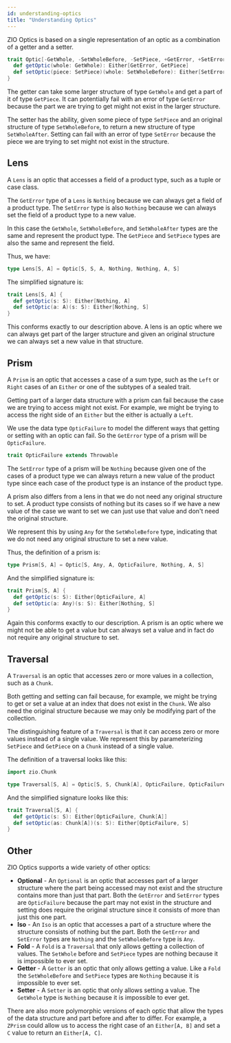 ```yaml
---
id: understanding-optics
title: "Understanding Optics"
---
```


ZIO Optics is based on a single representation of an optic as a combination of a getter and a setter.

```scala mdoc
trait Optic[-GetWhole, -SetWholeBefore, -SetPiece, +GetError, +SetError, +GetPiece, +SetWholeAfter] {
  def getOptic(whole: GetWhole): Either[GetError, GetPiece]
  def setOptic(piece: SetPiece)(whole: SetWholeBefore): Either[SetError, SetWholeAfter]
}
```

The getter can take some larger structure of type `GetWhole` and get a part of it of type `GetPiece`. It can potentially fail with an error of type `GetError` because the part we are trying to get might not exist in the larger structure.

The setter has the ability, given some piece of type `SetPiece` and an original structure of type `SetWholeBefore`, to return a new structure of type `SetWholeAfter`. Setting can fail with an error of type `SetError` because the piece we are trying to set might not exist in the structure.

## Lens

A `Lens` is an optic that accesses a field of a product type, such as a tuple or case class.

The `GetError` type of a `Lens` is `Nothing` because we can always get a field of a product type. The `SetError` type is also `Nothing` because we can always set the field of a product type to a new value.

In this case the `GetWhole`, `SetWholeBefore`, and `SetWholeAfter` types are the same and represent the product type. The `GetPiece` and `SetPiece` types are also the same and represent the field.

Thus, we have:

```scala mdoc
type Lens[S, A] = Optic[S, S, A, Nothing, Nothing, A, S]
```

The simplified signature is:

```scala mdoc:nest
trait Lens[S, A] {
  def getOptic(s: S): Either[Nothing, A]
  def setOptic(a: A)(s: S): Either[Nothing, S]
}
```

This conforms exactly to our description above. A lens is an optic where we can always get part of the larger structure and given an original structure we can always set a new value in that structure.

## Prism

A `Prism` is an optic that accesses a case of a sum type, such as the `Left` or `Right` cases of an `Either` or one of the subtypes of a sealed trait.

Getting part of a larger data structure with a prism can fail because the case we are trying to access might not exist. For example, we might be trying to access the right side of an `Either` but the either is actually a `Left`.

We use the data type `OpticFailure` to model the different ways that getting or setting with an optic can fail. So the `GetError` type of a prism will be `OpticFailure`.

```scala mdoc
trait OpticFailure extends Throwable
```

The `SetError` type of a prism will be `Nothing` because given one of the cases of a product type we can always return a new value of the product type since each case of the product type is an instance of the product type.

A prism also differs from a lens in that we do not need any original structure to set. A product type consists of nothing but its cases so if we have a new value of the case we want to set we can just use that value and don't need the original structure.

We represent this by using `Any` for the `SetWholeBefore` type, indicating that we do not need any original structure to set a new value.

Thus, the definition of a prism is:

```scala mdoc
type Prism[S, A] = Optic[S, Any, A, OpticFailure, Nothing, A, S]
```

And the simplified signature is:

```scala mdoc:nest
trait Prism[S, A] {
  def getOptic(s: S): Either[OpticFailure, A]
  def setOptic(a: Any)(s: S): Either[Nothing, S]
}
```

Again this conforms exactly to our description. A prism is an optic where we might not be able to get a value but can always set a value and in fact do not require any original structure to set.

## Traversal

A `Traversal` is an optic that accesses zero or more values in a collection, such as a `Chunk`.

Both getting and setting can fail because, for example, we might be trying to get or set a value at an index that does not exist in the `Chunk`. We also need the original structure because we may only be modifying part of the collection.

The distinguishing feature of a `Traversal` is that it can access zero or more values instead of a single value. We represent this by parameterizing `SetPiece` and `GetPiece` on a `Chunk` instead of a single value.

The definition of a traversal looks like this:

```scala mdoc
import zio.Chunk

type Traversal[S, A] = Optic[S, S, Chunk[A], OpticFailure, OpticFailure, Chunk[A], S]
```

And the simplified signature looks like this:

```scala mdoc:nest
trait Traversal[S, A] {
  def getOptic(s: S): Either[OpticFailure, Chunk[A]]
  def setOptic(as: Chunk[A])(s: S): Either[OpticFailure, S]
}
```

## Other

ZIO Optics supports a wide variety of other optics:

* **Optional** - An `Optional` is an optic that accesses part of a larger structure where the part being accessed may not exist and the structure contains more than just that part. Both the `GetError` and `SetError` types are `OpticFailure` because the part may not exist in the structure and setting does require the original structure since it consists of more than just this one part.
* **Iso** - An `Iso` is an optic that accesses a part of a structure where the structure consists of nothing but the part. Both the `GetError` and `SetError` types are `Nothing` and the `SetWholeBefore` type is `Any`.
* **Fold** - A `Fold` is a `Traversal` that only allows getting a collection of values. The `SetWhole` before and `SetPiece` types are nothing because it is impossible to ever set.
* **Getter** - A `Getter` is an optic that only allows getting a value. Like a `Fold` the `SetWholeBefore` and `SetPiece` types are `Nothing` because it is impossible to ever set.
* **Setter** - A `Setter` is an optic that only allows setting a value. The `GetWhole` type is `Nothing` because it is impossible to ever get.

There are also more polymorphic versions of each optic that allow the types of the data structure and part before and after to differ. For example, a `ZPrism` could allow us to access the right case of an `Either[A, B]` and set a `C` value to return an `Either[A, C]`.
